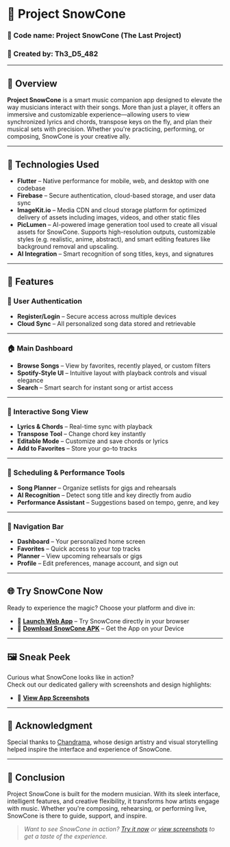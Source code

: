 # 🎵 Project SnowCone

### 🔐 Code name: Project SnowCone (The Last Project)  
### 👤 Created by: Th3_D5_482  

---

## 📘 Overview  
**Project SnowCone** is a smart music companion app designed to elevate the way musicians interact with their songs. More than just a player, it offers an immersive and customizable experience—allowing users to view synchronized lyrics and chords, transpose keys on the fly, and plan their musical sets with precision. Whether you're practicing, performing, or composing, SnowCone is your creative ally.

---

## 🧰 Technologies Used  
- **Flutter** – Native performance for mobile, web, and desktop with one codebase  
- **Firebase** – Secure authentication, cloud-based storage, and user data sync  
- **ImageKit.io** – Media CDN and cloud storage platform for optimized delivery of assets including images, videos, and other static files  
- **PicLumen** – AI-powered image generation tool used to create all visual assets for SnowCone. Supports high-resolution outputs, customizable styles (e.g. realistic, anime, abstract), and smart editing features like background removal and upscaling.  
- **AI Integration** – Smart recognition of song titles, keys, and signatures  

---

## 🚀 Features  

### 🔐 User Authentication  
- **Register/Login** – Secure access across multiple devices  
- **Cloud Sync** – All personalized song data stored and retrievable  

---

### 🏠 Main Dashboard  
- **Browse Songs** – View by favorites, recently played, or custom filters  
- **Spotify-Style UI** – Intuitive layout with playback controls and visual elegance  
- **Search** – Smart search for instant song or artist access  

---

### 🎼 Interactive Song View  
- **Lyrics & Chords** – Real-time sync with playback  
- **Transpose Tool** – Change chord key instantly  
- **Editable Mode** – Customize and save chords or lyrics  
- **Add to Favorites** – Store your go-to tracks  

---

### 📅 Scheduling & Performance Tools  
- **Song Planner** – Organize setlists for gigs and rehearsals  
- **AI Recognition** – Detect song title and key directly from audio  
- **Performance Assistant** – Suggestions based on tempo, genre, and key  

---

### 🧭 Navigation Bar  
- **Dashboard** – Your personalized home screen  
- **Favorites** – Quick access to your top tracks  
- **Planner** – View upcoming rehearsals or gigs  
- **Profile** – Edit preferences, manage account, and sign out  

---

## 🌐 Try SnowCone Now  

Ready to experience the magic? Choose your platform and dive in:

- 🔗 **[Launch Web App](https://th3d5482snowcone.netlify.app)** – Try SnowCone directly in your browser  
- 📱 **[Download SnowCone APK](https://github.com/Th3-D5-482/Project-SnowCone/releases/tag/V1.0.0/app-debug.apk)** – Get the App on your Device  

---

## 🖼️ Sneak Peek  

Curious what SnowCone looks like in action?  
Check out our dedicated gallery with screenshots and design highlights:

- 📸 **[View App Screenshots](screenshots.md)**  

---

## 🙏 Acknowledgment  
Special thanks to [Chandrama](https://www.figma.com/@chandrama), whose design artistry and visual storytelling helped inspire the interface and experience of SnowCone.

---

## 🎯 Conclusion  
Project SnowCone is built for the modern musician. With its sleek interface, intelligent features, and creative flexibility, it transforms how artists engage with music. Whether you're composing, rehearsing, or performing live, SnowCone is there to guide, support, and inspire.

> _Want to see SnowCone in action? [Try it now](https://th3d5482snowcone.netlify.app) or [view screenshots](screenshots.md) to get a taste of the experience._
